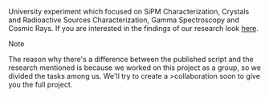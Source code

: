 University experiment which focused on SiPM Characterization, Crystals and Radioactive Sources Characterization, Gamma Spectroscopy and Cosmic Rays.
If you are interested in the findings of our research look [here](???).

>[!NOTE]
>The reason why there's a difference between the published script and the research mentioned is because we worked on this project as a group, so we divided the tasks among us. We'll try to create a >collaboration soon to give you the full project.

